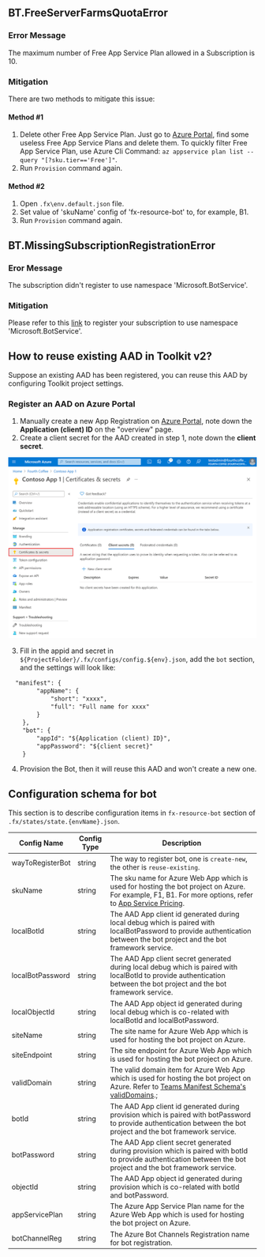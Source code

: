 ## BT.FreeServerFarmsQuotaError

### Error Message

The maximum number of Free App Service Plan allowed in a Subscription is 10.

### Mitigation

There are two methods to mitigate this issue:

#### Method #1
1. Delete other Free App Service Plan. Just go to [Azure Portal](https://portal.azure.com/), find some useless Free App Service Plans and delete them. To quickly filter Free App Service Plan, use Azure Cli Command: `az appservice plan list --query "[?sku.tier=='Free']"`. 
2. Run `Provision` command again.


#### Method #2
1. Open `.fx\env.default.json` file.
2. Set value of 'skuName' config of 'fx-resource-bot' to, for example, B1.
3. Run `Provision` command again.

## BT.MissingSubscriptionRegistrationError

### Eror Message

The subscription didn't register to use namespace 'Microsoft.BotService'.

### Mitigation

Please refer to this [link](https://aka.ms/rps-not-found) to register your subscription to use namespace 'Microsoft.BotService'.

## How to reuse existing AAD in Toolkit v2?

Suppose an existing AAD has been registered, you can reuse this AAD by configuring Toolkit project settings.

### Register an AAD on Azure Portal
1. Manually create a new App Registration on [Azure Portal](https://ms.portal.azure.com/), note down the **Application (client) ID** on the "overview" page.
2. Create a client secret for the AAD created in step 1, note down the **client secret**.

![image](../images/fx-core/bot/AAD-secret.png)

3. Fill in the appid and secret in `${ProjectFolder}/.fx/configs/config.${env}.json`, add the `bot` section, and the settings will look like:
```
  "manifest": {
        "appName": {
            "short": "xxxx",
            "full": "Full name for xxxx"
        }
    },
    "bot": {
        "appId": "${Application (client) ID}",
        "appPassword": "${client secret}"
    }
```
4. Provision the Bot, then it will reuse this AAD and won't create a new one.

## Configuration schema for bot
This section is to describe configuration items in `fx-resource-bot` section of `.fx/states/state.{envName}.json`.

Config Name | Config Type | Description
------|------|------
wayToRegisterBot|string|The way to register bot, one is `create-new`, the other is `reuse-existing`.
skuName|string|The sku name for Azure Web App which is used for hosting the bot project on Azure. For example, F1, B1. For more options, refer to [App Service Pricing](https://azure.microsoft.com/en-us/pricing/details/app-service/windows/).
localBotId|string|The AAD App client id generated during local debug which is paired with localBotPassword to provide authentication between the bot project and the bot framework service.
localBotPassword|string|The AAD App client secret generated during local debug which is paired with localBotId to provide authentication between the bot project and the bot framework service.
localObjectId|string|The AAD App object id generated during local debug which is co-related with localBotId and localBotPassword.
siteName|string|The site name for Azure Web App which is used for hosting the bot project on Azure.
siteEndpoint|string|The site endpoint for Azure Web App which is used for hosting the bot project on Azure.
validDomain|string|The valid domain item for Azure Web App which is used for hosting the bot project on Azure. Refer to [Teams Manifest Schema's validDomains](https://docs.microsoft.com/en-us/microsoftteams/platform/resources/schema/manifest-schema#validdomains).;
botId|string|The AAD App client id generated during provision which is paired with botPassword to provide authentication between the bot project and the bot framework service.
botPassword|string|The AAD App client secret generated during provision which is paired with botId to provide authentication between the bot project and the bot framework service.
objectId|string|The AAD App object id generated during provision which is co-related with botId and botPassword.
appServicePlan|string|The Azure App Service Plan name for the Azure Web App which is used for hosting the bot project on Azure.
botChannelReg|string|The Azure Bot Channels Registration name for bot registration.
